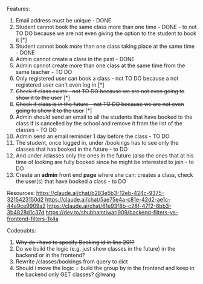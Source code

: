 Features:

1. Email address must be unique - DONE
2. Student cannot book the same class more than one time - DONE - to not TO DO because we are not even giving the option to the student to book it [*]
3. Student cannot book more than one class taking place at the same time - DONE
4. Admin cannot create a class in the past - DONE
5. Admin cannot create more than one class at the same time from the same teacher - TO DO
6. Only registered user can book a class - not TO DO because a not registered user can't even log in [*]
7. ~~Check if class exists - not TO DO because we are not even going to show it to the user~~ [*]
8. ~~Check if class is in the future - not TO DO because we are not even going to show it to the user~~ [*]
9. Admin should send an email to all the students that have booked to the class if is cancelled by the school and remove it from the list of the classes - TO DO
10. Admin send an email reminder 1 day before the class - TO DO
11. The student, once logged in, under /bookings has to see only the classes that has booked in the future - to DO
12. And under /classes only the ones in the future (also the ones that at his time of looking are fully booked since he might be interested to join - to DO
13. Create an **admin** front end **page** where she can: creates a class, check the user(s) that have booked a class - to DO

Resources:
https://claude.ai/chat/b283e5b3-12eb-424c-9375-3215423150d2
https://claude.ai/chat/5ae75e4a-c81e-42d2-ae1c-44e9ce9909a2
https://claude.ai/chat/61e93f8b-c28f-47f2-8bb3-3b4828d1c37d
https://dev.to/shubhamtiwari909/backend-filters-vs-frontend-filters-1k4a

Codeoubts:
1. ~~Why do i have to specify Booking id in line 201?~~
2. Do we build the logic (e.g. just show classes in the future) in the backend or in the frontend? 
3. Rewrite /classes/bookings from query to dict 
4. Should i move the logic = build the group by in the frontend and keep in the backend only GET classes? @lwang